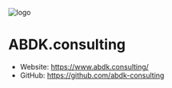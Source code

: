 ![logo](https://avatars.githubusercontent.com/u/26596323?s=200&v=4)

# ABDK.consulting
- Website: https://www.abdk.consulting/
- GitHub: https://github.com/abdk-consulting
